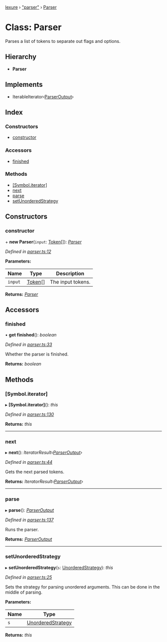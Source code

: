 [lexure](../README.md) › ["parser"](../modules/_parser_.md) › [Parser](_parser_.parser.md)

# Class: Parser

Parses a list of tokens to separate out flags and options.

## Hierarchy

* **Parser**

## Implements

* IterableIterator‹[ParserOutput](../interfaces/_parseroutput_.parseroutput.md)›

## Index

### Constructors

* [constructor](_parser_.parser.md#constructor)

### Accessors

* [finished](_parser_.parser.md#finished)

### Methods

* [[Symbol.iterator]](_parser_.parser.md#[symbol.iterator])
* [next](_parser_.parser.md#next)
* [parse](_parser_.parser.md#parse)
* [setUnorderedStrategy](_parser_.parser.md#setunorderedstrategy)

## Constructors

###  constructor

\+ **new Parser**(`input`: [Token](../interfaces/_tokens_.token.md)[]): *[Parser](_parser_.parser.md)*

*Defined in [parser.ts:12](https://github.com/1Computer1/lexure/blob/abecae6/src/parser.ts#L12)*

**Parameters:**

Name | Type | Description |
------ | ------ | ------ |
`input` | [Token](../interfaces/_tokens_.token.md)[] | The input tokens.  |

**Returns:** *[Parser](_parser_.parser.md)*

## Accessors

###  finished

• **get finished**(): *boolean*

*Defined in [parser.ts:33](https://github.com/1Computer1/lexure/blob/abecae6/src/parser.ts#L33)*

Whether the parser is finished.

**Returns:** *boolean*

## Methods

###  [Symbol.iterator]

▸ **[Symbol.iterator]**(): *this*

*Defined in [parser.ts:130](https://github.com/1Computer1/lexure/blob/abecae6/src/parser.ts#L130)*

**Returns:** *this*

___

###  next

▸ **next**(): *IteratorResult‹[ParserOutput](../interfaces/_parseroutput_.parseroutput.md)›*

*Defined in [parser.ts:44](https://github.com/1Computer1/lexure/blob/abecae6/src/parser.ts#L44)*

Gets the next parsed tokens.

**Returns:** *IteratorResult‹[ParserOutput](../interfaces/_parseroutput_.parseroutput.md)›*

___

###  parse

▸ **parse**(): *[ParserOutput](../interfaces/_parseroutput_.parseroutput.md)*

*Defined in [parser.ts:137](https://github.com/1Computer1/lexure/blob/abecae6/src/parser.ts#L137)*

Runs the parser.

**Returns:** *[ParserOutput](../interfaces/_parseroutput_.parseroutput.md)*

___

###  setUnorderedStrategy

▸ **setUnorderedStrategy**(`s`: [UnorderedStrategy](../interfaces/_unordered_.unorderedstrategy.md)): *this*

*Defined in [parser.ts:25](https://github.com/1Computer1/lexure/blob/abecae6/src/parser.ts#L25)*

Sets the strategy for parsing unordered arguments.
This can be done in the middle of parsing.

**Parameters:**

Name | Type |
------ | ------ |
`s` | [UnorderedStrategy](../interfaces/_unordered_.unorderedstrategy.md) |

**Returns:** *this*
